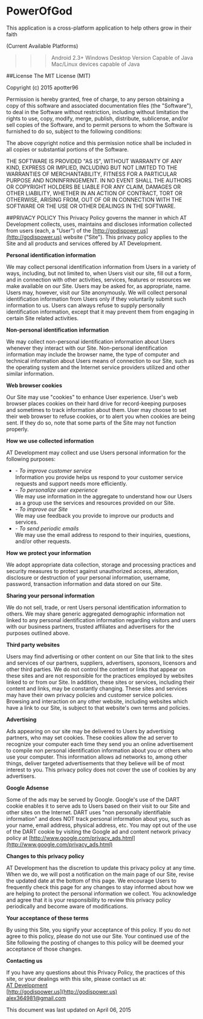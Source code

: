PowerOfGod
==========

This application is a cross-platform application to help others grow in their faith

(Current Available Platforms)
>>> Android 2.3+
>>> Windows Desktop Version Capable of Java
>>> Mac/Linux devices capable of Java

##License
The MIT License (MIT)

Copyright (c) 2015 apotter96

Permission is hereby granted, free of charge, to any person obtaining a copy
of this software and associated documentation files (the "Software"), to deal
in the Software without restriction, including without limitation the rights
to use, copy, modify, merge, publish, distribute, sublicense, and/or sell
copies of the Software, and to permit persons to whom the Software is
furnished to do so, subject to the following conditions:

The above copyright notice and this permission notice shall be included in
all copies or substantial portions of the Software.

THE SOFTWARE IS PROVIDED "AS IS", WITHOUT WARRANTY OF ANY KIND, EXPRESS OR
IMPLIED, INCLUDING BUT NOT LIMITED TO THE WARRANTIES OF MERCHANTABILITY,
FITNESS FOR A PARTICULAR PURPOSE AND NONINFRINGEMENT. IN NO EVENT SHALL THE
AUTHORS OR COPYRIGHT HOLDERS BE LIABLE FOR ANY CLAIM, DAMAGES OR OTHER
LIABILITY, WHETHER IN AN ACTION OF CONTRACT, TORT OR OTHERWISE, ARISING FROM,
OUT OF OR IN CONNECTION WITH THE SOFTWARE OR THE USE OR OTHER DEALINGS IN
THE SOFTWARE.

##PRIVACY POLICY
This Privacy Policy governs the manner in which AT Development collects, uses, maintains and discloses information collected from users (each, a "User") of the [http://godispower.us](http://godispower.us) website ("Site"). This privacy policy applies to the Site and all products and services offered by AT Development.  

 **Personal identification information**  

 We may collect personal identification information from Users in a variety of ways, including, but not limited to, when Users visit our site, fill out a form, and in connection with other activities, services, features or resources we make available on our Site. Users may be asked for, as appropriate, name. Users may, however, visit our Site anonymously. We will collect personal identification information from Users only if they voluntarily submit such information to us. Users can always refuse to supply personally identification information, except that it may prevent them from engaging in certain Site related activities.  

 **Non-personal identification information**  

 We may collect non-personal identification information about Users whenever they interact with our Site. Non-personal identification information may include the browser name, the type of computer and technical information about Users means of connection to our Site, such as the operating system and the Internet service providers utilized and other similar information.  

 **Web browser cookies**  

 Our Site may use "cookies" to enhance User experience. User's web browser places cookies on their hard drive for record-keeping purposes and sometimes to track information about them. User may choose to set their web browser to refuse cookies, or to alert you when cookies are being sent. If they do so, note that some parts of the Site may not function properly.  

 **How we use collected information**  

 AT Development may collect and use Users personal information for the following purposes:  

*   _- To improve customer service_  
     Information you provide helps us respond to your customer service requests and support needs more efficiently.
*   _- To personalize user experience_  
     We may use information in the aggregate to understand how our Users as a group use the services and resources provided on our Site.
*   _- To improve our Site_  
     We may use feedback you provide to improve our products and services.
*   _- To send periodic emails_  
     We may use the email address to respond to their inquiries, questions, and/or other requests.

**How we protect your information**  

 We adopt appropriate data collection, storage and processing practices and security measures to protect against unauthorized access, alteration, disclosure or destruction of your personal information, username, password, transaction information and data stored on our Site.  

 **Sharing your personal information**  

 We do not sell, trade, or rent Users personal identification information to others. We may share generic aggregated demographic information not linked to any personal identification information regarding visitors and users with our business partners, trusted affiliates and advertisers for the purposes outlined above.  

 **Third party websites**  

 Users may find advertising or other content on our Site that link to the sites and services of our partners, suppliers, advertisers, sponsors, licensors and other third parties. We do not control the content or links that appear on these sites and are not responsible for the practices employed by websites linked to or from our Site. In addition, these sites or services, including their content and links, may be constantly changing. These sites and services may have their own privacy policies and customer service policies. Browsing and interaction on any other website, including websites which have a link to our Site, is subject to that website's own terms and policies.  

 **Advertising**  

 Ads appearing on our site may be delivered to Users by advertising partners, who may set cookies. These cookies allow the ad server to recognize your computer each time they send you an online advertisement to compile non personal identification information about you or others who use your computer. This information allows ad networks to, among other things, deliver targeted advertisements that they believe will be of most interest to you. This privacy policy does not cover the use of cookies by any advertisers.  

 **Google Adsense**  

 Some of the ads may be served by Google. Google's use of the DART cookie enables it to serve ads to Users based on their visit to our Site and other sites on the Internet. DART uses "non personally identifiable information" and does NOT track personal information about you, such as your name, email address, physical address, etc. You may opt out of the use of the DART cookie by visiting the Google ad and content network privacy policy at [http://www.google.com/privacy_ads.html](http://www.google.com/privacy_ads.html)  

 **Changes to this privacy policy**  

 AT Development has the discretion to update this privacy policy at any time. When we do, we will post a notification on the main page of our Site, revise the updated date at the bottom of this page. We encourage Users to frequently check this page for any changes to stay informed about how we are helping to protect the personal information we collect. You acknowledge and agree that it is your responsibility to review this privacy policy periodically and become aware of modifications.  

 **Your acceptance of these terms**  

 By using this Site, you signify your acceptance of this policy. If you do not agree to this policy, please do not use our Site. Your continued use of the Site following the posting of changes to this policy will be deemed your acceptance of those changes.  

 **Contacting us**  

 If you have any questions about this Privacy Policy, the practices of this site, or your dealings with this site, please contact us at:  
 [AT Development](http://godispower.us)  
 [http://godispower.us](http://godispower.us)  
 alex364981@gmail.com  

This document was last updated on April 06, 2015
